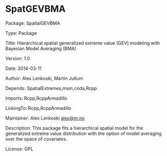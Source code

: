 # SpatGEVBMA

Package: SpatialGEVBMA

Type: Package 

Title: Hierarchical spatial generalized extreme value (GEV) modeling
        with Bayesian Model Averaging (BMA)
        
Version: 1.0

Date: 2014-03-11

Author: Alex Lenkoski, Martin Jullum

Depends: SpatialExtremes,msm,coda,Rcpp

Imports: Rcpp,RcppArmadillo

LinkingTo: Rcpp,RcppArmadillo

Maintainer: Alex Lenkoski <alex@nr.no>

Description: This package fits a hierarchical spatial model for the generalized extreme value distribution with the option of model averaging over the space of covariates.

License: GPL
